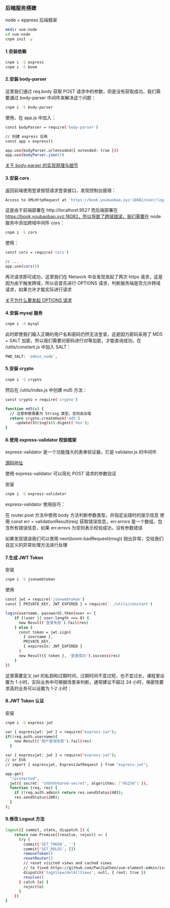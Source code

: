 ### 后端服务搭建

node + eppress 后端框架

```bash
mkdir vue-node
cd vue-node
cnpm init -y
```

#### 1.安装依赖

```bash
cnpm i -S express
cnpm i -S boom
```

#### 2.安装 body-parser

这里我们通过 req.body 获取 POST 请求中的参数，但是没有获取成功，我们需要通过 body-parser 中间件来解决这个问题：

```bash
cnpm i -S body-parser
```

使用，在 app.js 中加入：

```bash
const bodyParser = require('body-parser')

// 创建 express 应用
const app = express()

app.use(bodyParser.urlencoded({ extended: true }))
app.use(bodyParser.json())
```

[关于 body-parser 的实现原理与细节](!https://juejin.im/post/59222c5d2f301e006b1616ae)

#### 3.安装 cors

返回前端使用登录按钮请求登录接口，发现控制台报错：

```bash
Access to XMLHttpRequest at 'https://book.youbaobao.xyz:18082/user/login' from origin 'http://localhost:9527' has been blocked by CORS policy: Response to preflight request doesn't pass access control check: No 'Access-Control-Allow-Origin' header is present on the requested resource.
```

这是由于前端部署在 http://localhost:9527 而后端部署在 https://book.youbaobao.xyz:18082，所以导致了跨域错误，我们需要在 node 服务中添加跨域中间件 cors：

```bash
cnpm i -S cors
```

使用：

```bash
const cors = require('cors')

// ...
app.use(cors())
```

再次请求即可成功，这里我们在 Network 中会发现发起了两次 https 请求，这是因为由于触发跨域，所以会首先进行 OPTIONS 请求，判断服务端是否允许跨域请求，如果允许才能实际进行请求

[关于为什么要发起 OPTIONS 请求](!https://juejin.im/post/5cb3eedcf265da038f7734c4)

#### 4.安装 mysql 服务

```bash
cnpm i -S mysql
```

此时即使我们输入正确的用户名和密码仍然无法登录，这是因为密码采用了 MD5 + SALT 加密，所以我们需要对密码进行对等加密，才能查询成功。在 /utils/constant.js 中加入 SALT：

```bash
PWD_SALT: 'admin_node',
```

#### 5.安装 crypto

```bash
cnpm i -S crypto
```

然后在 /utils/index.js 中创建 md5 方法：

```bash
const crypto = require('crypto')

function md5(s) {
  // 注意参数需要为 String 类型，否则会出错
  return crypto.createHash('md5')
    .update(String(s)).digest('hex');
}
```

#### 6.使用 express-validator 校验框架

express-validator 是一个功能强大的表单验证器，它是 validator.js 的中间件

[源码地址](!https://github.com/express-validator/express-validator)

使用 express-validator 可以简化 POST 请求的参数验证

安装

```bash
cnpm i -S express-validator
```

express-validator 使用技巧：

在 router.post 方法中使用 body 方法判断参数类型，并指定出错时的提示信息
使用 const err = validationResult(req) 获取错误信息，err.errors 是一个数组，包含所有错误信息，如果 err.errors 为空则表示校验成功，没有参数错误

如果发现错误我们可以使用 next(boom.badRequest(msg)) 抛出异常，交给我们自定义的异常处理方法进行处理

#### 7.生成 JWT Token

安装

```bash
cnpm i -S jsonwebtoken
```

使用

```bash
const jwt = require('jsonwebtoken')
const { PRIVATE_KEY, JWT_EXPIRED } = require('../utils/constant')

login(username, password).then(user => {
    if (!user || user.length === 0) {
      new Result('登录失败').fail(res)
    } else {
      const token = jwt.sign(
        { username },
        PRIVATE_KEY,
        { expiresIn: JWT_EXPIRED }
      )
      new Result({ token }, '登录成功').success(res)
    }
})
```

这里需要定义 jwt 的私钥和过期时间，过期时间不宜过短，也不宜过长，课程里设置为 1 小时，实际业务中可根据场景来判断，通常建议不超过 24 小时，保密性要求高的业务可以设置为 1-2 小时：

#### 8.JWT Token 认证

安装

```bash
cnpm i -S express-jwt

var { expressjwt: jwt } = require("express-jwt");
if(!req.auth.username){
    new Result('用户查询失败').fail(res)
  }

var { expressjwt: jwt } = require("express-jwt");
// or ES6
// import { expressjwt, ExpressJwtRequest } from "express-jwt";

app.get(
  "/protected",
  jwt({ secret: "shhhhhhared-secret", algorithms: ["HS256"] }),
  function (req, res) {
    if (!req.auth.admin) return res.sendStatus(401);
    res.sendStatus(200);
  }
);
```

#### 9.修改 Logout 方法

```bash
logout({ commit, state, dispatch }) {
    return new Promise((resolve, reject) => {
      try {
        commit('SET_TOKEN', '')
        commit('SET_ROLES', [])
        removeToken()
        resetRouter()
        // reset visited views and cached views
        // to fixed https://github.com/PanJiaChen/vue-element-admin/issues/2485
        dispatch('tagsView/delAllViews', null, { root: true })
        resolve()
      } catch (e) {
        reject(e)
      }
    })
}
```



